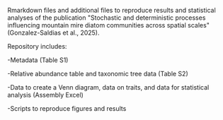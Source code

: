 Rmarkdown files and additional files to reproduce results and statistical analyses of the publication "Stochastic and deterministic processes influencing mountain mire diatom communities across spatial scales" (Gonzalez-Saldias et al., 2025).

Repository includes:

-Metadata (Table S1)

-Relative abundance table and taxonomic tree data (Table S2)

-Data to create a Venn diagram, data on traits, and data for statistical analysis (Assembly Excel)

-Scripts to reproduce figures and results
